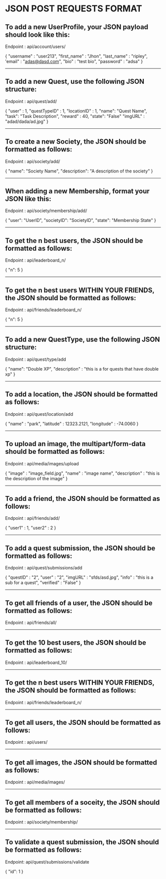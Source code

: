 # JSON POST REQUESTS FORMAT

## To add a new UserProfile, your JSON payload should look like this:

Endpoint : api/account/users/

{
  "username" : "user213",
  "first_name" : "Jhon",
  "last_name" : "ripley",
  'email" : "adas@dasd.com",
  "bio" : "test bio",
  "password" : "adsa"
}

---------------------------------------------------------------------------

## To add a new Quest, use the following JSON structure:

Endpoint : api/quest/add/

{
  "user" : 1,
  "questTypeID" : 1,
  "locationID" : 1,
  "name": "Quest Name",
  "task": "Task Description",
  "reward" : 40,
  "state": "False"
  "imgURL" : "adad/dada/ad.jpg"
}

----------------------------------------------------------------------------

## To create a new Society, the JSON should be formatted as follows:

Endpoint : api/society/add/

{
  "name": "Society Name",
  "description": "A description of the society"
}

----------------------------------------------------------------------------------

## When adding a new Membership, format your JSON like this:

Endpoint : api/society/membership/add/

{
  "user": "UserID",
  "societyID": "SocietyID",
  "state": "Membership State"
}

------------------------------------------------------------------------------------

## To get the n best users, the JSON should be formatted as follows:

Endpoint : api/leaderboard_n/

{
  "n": 5
}

------------------------------------------------------------------------------------

## To get the n best users WITHIN YOUR FRIENDS, the JSON should be formatted as follows:

Endpoint : api/friends/leaderboard_n/

{
  "n": 5
}

------------------------------------------------------------------------------------

## To add a new QuestType, use the following JSON structure:

Endpoint : api/quest/type/add

{
  "name": "Double XP",
  "description" : "this is a for quests that have double xp"
}

-------------------------------------------------------------------------------------

## To add a location, the JSON should be formatted as follows:

Endpoint : api/quest/location/add

{
  "name" : "park",
  "latitude" : 12323.2121,
  "longitude" : -74.0060
}

-------------------------------------------------------------------------------------

## To upload an image, the multipart/form-data should be formatted as follows:

Endpoint : api/media/images/upload

{
  "image" : "image_field.jpg",
  "name" : "image name",
  "description" : "this is the description of the image"
}

-------------------------------------------------------------------------------------

## To add a friend, the JSON should be formatted as follows:

Endpoint : api/friends/add/

{
  "user1" : 1,
  "user2" : 2
}

-------------------------------------------------------------------------------------

## To add a quest submission, the JSON should be formatted as follows:

Endpoint : api/quest/submissions/add

{
  "questID" : "2",
  "user" : "2",
  "imgURL" : "sfds/asd.jpg",
  "info" : "this is a sub for a quest",
  "verified" : "False"
}

-------------------------------------------------------------------------------------

## To get all friends of a user, the JSON should be formatted as follows:

Endpoint : api/friends/all/

------------------------------------------------------------------------------------

## To get the 10 best users, the JSON should be formatted as follows:

Endpoint : api/leaderboard_10/

------------------------------------------------------------------------------------

## To get the n best users WITHIN YOUR FRIENDS, the JSON should be formatted as follows:

Endpoint : api/friends/leaderboard_n/

------------------------------------------------------------------------------------

## To get all users, the JSON should be formatted as follows:

Endpoint : api/users/

------------------------------------------------------------------------------------

## To get all images, the JSON should be formatted as follows:

Endpoint : api/media/images/

------------------------------------------------------------------------------------

## To get all members of a soceity, the JSON should be formatted as follows:

Endpoint : api/society/membership/

------------------------------------------------------------------------------------

## To validate a quest submission, the JSON should be formatted as follows:

Endpoint: api/quest/submissions/validate

{
  "id": 1
}
